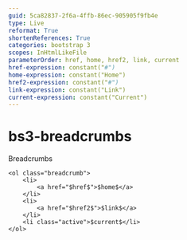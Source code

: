 ```yaml
---
guid: 5ca82837-2f6a-4ffb-86ec-905905f9fb4e
type: Live
reformat: True
shortenReferences: True
categories: bootstrap 3
scopes: InHtmlLikeFile
parameterOrder: href, home, href2, link, current
href-expression: constant("#")
home-expression: constant("Home")
href2-expression: constant("#")
link-expression: constant("Link")
current-expression: constant("Current")
---
```


# bs3-breadcrumbs

Breadcrumbs

```
<ol class="breadcrumb">
    <li>
        <a href="$href$">$home$</a>
    </li>
    <li>
        <a href="$href2$">$link$</a>
    </li>
    <li class="active">$current$</li>
</ol>
```
